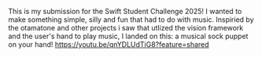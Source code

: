 This is my submission for the Swift Student Challenge 2025! I wanted to make something simple, silly and fun that had to do with music. Inspiried by the otamatone and other projects i saw that utlized the vision framework and the user's hand to play music, I landed on this: a musical sock puppet on your hand!
https://youtu.be/qnYDLUdTiG8?feature=shared

